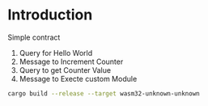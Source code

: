 # Introduction

Simple contract
1. Query for Hello World <parameter>
2. Message to Increment Counter
3. Query to get Counter Value
4. Message to Execte custom Module

```bash
cargo build --release --target wasm32-unknown-unknown
```
